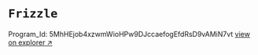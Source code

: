 # `Frizzle`
Program_Id: 5MhHEjob4xzwmWioHPw9DJccaefogEfdRsD9vAMiN7vt [view on explorer ↗️](https://explorer.solana.com/address/5MhHEjob4xzwmWioHPw9DJccaefogEfdRsD9vAMiN7vt?cluster=devnet)
